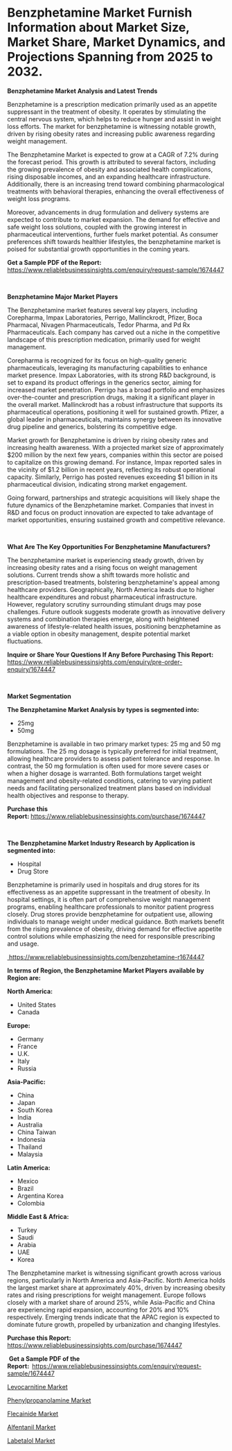 <p><h1>Benzphetamine Market Furnish Information about Market Size, Market Share, Market Dynamics, and Projections Spanning from 2025 to 2032.</h1></p><p><strong>Benzphetamine Market Analysis and Latest Trends</strong></p>
<p><p>Benzphetamine is a prescription medication primarily used as an appetite suppressant in the treatment of obesity. It operates by stimulating the central nervous system, which helps to reduce hunger and assist in weight loss efforts. The market for benzphetamine is witnessing notable growth, driven by rising obesity rates and increasing public awareness regarding weight management. </p><p>The Benzphetamine Market is expected to grow at a CAGR of 7.2% during the forecast period. This growth is attributed to several factors, including the growing prevalence of obesity and associated health complications, rising disposable incomes, and an expanding healthcare infrastructure. Additionally, there is an increasing trend toward combining pharmacological treatments with behavioral therapies, enhancing the overall effectiveness of weight loss programs. </p><p>Moreover, advancements in drug formulation and delivery systems are expected to contribute to market expansion. The demand for effective and safe weight loss solutions, coupled with the growing interest in pharmaceutical interventions, further fuels market potential. As consumer preferences shift towards healthier lifestyles, the benzphetamine market is poised for substantial growth opportunities in the coming years.</p></p>
<p><strong>Get a Sample PDF of the Report:&nbsp;</strong> <a href="https://www.reliablebusinessinsights.com/enquiry/request-sample/1674447?utm_campaign=1877&utm_medium=2&utm_source=Github&utm_content=ia&utm_term=08032025&utm_id=benzphetamine">https://www.reliablebusinessinsights.com/enquiry/request-sample/1674447</a></p>
<p>&nbsp;</p>
<p><strong>Benzphetamine Major Market Players</strong></p>
<p><p>The Benzphetamine market features several key players, including Corepharma, Impax Laboratories, Perrigo, Mallinckrodt, Pfizer, Boca Pharmacal, Nivagen Pharmaceuticals, Tedor Pharma, and Pd Rx Pharmaceuticals. Each company has carved out a niche in the competitive landscape of this prescription medication, primarily used for weight management.</p><p>Corepharma is recognized for its focus on high-quality generic pharmaceuticals, leveraging its manufacturing capabilities to enhance market presence. Impax Laboratories, with its strong R&D background, is set to expand its product offerings in the generics sector, aiming for increased market penetration. Perrigo has a broad portfolio and emphasizes over-the-counter and prescription drugs, making it a significant player in the overall market. Mallinckrodt has a robust infrastructure that supports its pharmaceutical operations, positioning it well for sustained growth. Pfizer, a global leader in pharmaceuticals, maintains synergy between its innovative drug pipeline and generics, bolstering its competitive edge.</p><p>Market growth for Benzphetamine is driven by rising obesity rates and increasing health awareness. With a projected market size of approximately $200 million by the next few years, companies within this sector are poised to capitalize on this growing demand. For instance, Impax reported sales in the vicinity of $1.2 billion in recent years, reflecting its robust operational capacity. Similarly, Perrigo has posted revenues exceeding $1 billion in its pharmaceutical division, indicating strong market engagement.</p><p>Going forward, partnerships and strategic acquisitions will likely shape the future dynamics of the Benzphetamine market. Companies that invest in R&D and focus on product innovation are expected to take advantage of market opportunities, ensuring sustained growth and competitive relevance.</p></p>
<p>&nbsp;</p>
<p><strong>What Are The Key Opportunities For Benzphetamine Manufacturers?</strong></p>
<p><p>The benzphetamine market is experiencing steady growth, driven by increasing obesity rates and a rising focus on weight management solutions. Current trends show a shift towards more holistic and prescription-based treatments, bolstering benzphetamine's appeal among healthcare providers. Geographically, North America leads due to higher healthcare expenditures and robust pharmaceutical infrastructure. However, regulatory scrutiny surrounding stimulant drugs may pose challenges. Future outlook suggests moderate growth as innovative delivery systems and combination therapies emerge, along with heightened awareness of lifestyle-related health issues, positioning benzphetamine as a viable option in obesity management, despite potential market fluctuations.</p></p>
<p><strong>Inquire or Share Your Questions If Any Before Purchasing This Report:</strong> <a href="https://www.reliablebusinessinsights.com/enquiry/pre-order-enquiry/1674447?utm_campaign=1877&utm_medium=2&utm_source=Github&utm_content=ia&utm_term=08032025&utm_id=benzphetamine">https://www.reliablebusinessinsights.com/enquiry/pre-order-enquiry/1674447</a></p>
<p>&nbsp;</p>
<p><strong>Market Segmentation</strong></p>
<p><strong>The Benzphetamine Market Analysis by types is segmented into:</strong></p>
<p><ul><li>25mg</li><li>50mg</li></ul></p>
<p><p>Benzphetamine is available in two primary market types: 25 mg and 50 mg formulations. The 25 mg dosage is typically preferred for initial treatment, allowing healthcare providers to assess patient tolerance and response. In contrast, the 50 mg formulation is often used for more severe cases or when a higher dosage is warranted. Both formulations target weight management and obesity-related conditions, catering to varying patient needs and facilitating personalized treatment plans based on individual health objectives and response to therapy.</p></p>
<p><strong>Purchase this Report:&nbsp;</strong><a href="https://www.reliablebusinessinsights.com/purchase/1674447?utm_campaign=1877&utm_medium=2&utm_source=Github&utm_content=ia&utm_term=08032025&utm_id=benzphetamine">https://www.reliablebusinessinsights.com/purchase/1674447</a></p>
<p>&nbsp;</p>
<p><strong>The Benzphetamine Market Industry Research by Application is segmented into:</strong></p>
<p><ul><li>Hospital</li><li>Drug Store</li></ul></p>
<p><p>Benzphetamine is primarily used in hospitals and drug stores for its effectiveness as an appetite suppressant in the treatment of obesity. In hospital settings, it is often part of comprehensive weight management programs, enabling healthcare professionals to monitor patient progress closely. Drug stores provide benzphetamine for outpatient use, allowing individuals to manage weight under medical guidance. Both markets benefit from the rising prevalence of obesity, driving demand for effective appetite control solutions while emphasizing the need for responsible prescribing and usage.</p></p>
<p><a href="https://www.reliablebusinessinsights.com/benzphetamine-r1674447?utm_campaign=1877&utm_medium=2&utm_source=Github&utm_content=ia&utm_term=08032025&utm_id=benzphetamine">&nbsp;https://www.reliablebusinessinsights.com/benzphetamine-r1674447</a></p>
<p><strong>In terms of Region, the Benzphetamine Market Players available by Region are:</strong></p>
<p>
    <p> <strong> North America: </strong>
        <ul>
            <li>United States</li>
            <li>Canada</li>
        </ul>
        </p> 
    <p> <strong> Europe: </strong>
        <ul>
            <li>Germany</li>
            <li>France</li>
            <li>U.K.</li>
            <li>Italy</li>
            <li>Russia</li>
        </ul>
        </p> 
    <p> <strong> Asia-Pacific: </strong>
        <ul>
            <li>China</li>
            <li>Japan</li>
            <li>South Korea</li>
            <li>India</li>
            <li>Australia</li>
            <li>China Taiwan</li>
            <li>Indonesia</li>
            <li>Thailand</li>
            <li>Malaysia</li>
        </ul>
        </p> 
    <p> <strong> Latin America: </strong>
        <ul>
            <li>Mexico</li>
            <li>Brazil</li>
            <li>Argentina Korea</li>
            <li>Colombia</li>
        </ul>
        </p> 
    <p> <strong> Middle East & Africa: </strong>
        <ul>
            <li>Turkey</li>
            <li>Saudi</li>
            <li>Arabia</li>
            <li>UAE</li>
            <li>Korea</li>
        </ul>
    </p>
    </p>
<p><p>The Benzphetamine market is witnessing significant growth across various regions, particularly in North America and Asia-Pacific. North America holds the largest market share at approximately 40%, driven by increasing obesity rates and rising prescriptions for weight management. Europe follows closely with a market share of around 25%, while Asia-Pacific and China are experiencing rapid expansion, accounting for 20% and 10% respectively. Emerging trends indicate that the APAC region is expected to dominate future growth, propelled by urbanization and changing lifestyles.</p></p>
<p><strong>Purchase this Report: </strong><a href="https://www.reliablebusinessinsights.com/purchase/1674447?utm_campaign=1877&utm_medium=2&utm_source=Github&utm_content=ia&utm_term=08032025&utm_id=benzphetamine">https://www.reliablebusinessinsights.com/purchase/1674447</a></p>
<p>&nbsp;<strong>Get a Sample PDF of the Report:&nbsp;&nbsp;</strong><a href="https://www.reliablebusinessinsights.com/enquiry/request-sample/1674447?utm_campaign=1877&utm_medium=2&utm_source=Github&utm_content=ia&utm_term=08032025&utm_id=benzphetamine">https://www.reliablebusinessinsights.com/enquiry/request-sample/1674447</a></p>
<p><strong></strong></p>
<p><p><a href="https://github.com/gassmkalay/Market-Research-Report-List-1/blob/main/levocarnitine-market.md?utm_campaign=1877&utm_medium=2&utm_source=Github&utm_content=ia&utm_term=08032025&utm_id=benzphetamine">Levocarnitine Market</a></p><p><a href="https://github.com/amagloeaad54/Market-Research-Report-List-1/blob/main/phenylpropanolamine-market.md?utm_campaign=1877&utm_medium=2&utm_source=Github&utm_content=ia&utm_term=08032025&utm_id=benzphetamine">Phenylpropanolamine Market</a></p><p><a href="https://github.com/porstgowinjq/Market-Research-Report-List-1/blob/main/flecainide-market.md?utm_campaign=1877&utm_medium=2&utm_source=Github&utm_content=ia&utm_term=08032025&utm_id=benzphetamine">Flecainide Market</a></p><p><a href="https://github.com/swaftaenglem/Market-Research-Report-List-1/blob/main/alfentanil-market.md?utm_campaign=1877&utm_medium=2&utm_source=Github&utm_content=ia&utm_term=08032025&utm_id=benzphetamine">Alfentanil Market</a></p><p><a href="https://github.com/blauetrelawz/Market-Research-Report-List-1/blob/main/labetalol-market.md?utm_campaign=1877&utm_medium=2&utm_source=Github&utm_content=ia&utm_term=08032025&utm_id=benzphetamine">Labetalol Market</a></p></p>